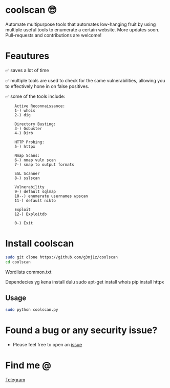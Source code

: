 # coolscan :sunglasses:
Automate multipurpose tools that automates low-hanging fruit by using multiple useful tools to enumerate a certain website. More updates soon. Pull-requests and contributions are welcome!

# Feautures
:white_check_mark: saves a lot of time

:white_check_mark: multiple tools are used to check for the same vulnerabilities, allowing you to effectively hone in on false positives.

:white_check_mark: some of the tools include:

        Active Reconnaissance:
        1-) whois
        2-) dig
     
        Directory Busting:
        3-) Gobuster
        4-) Dirb

        HTTP Probing:
        5-) httpx

        Nmap Scans:
        6-) nmap vuln scan
        7-) smap to output formats

        SSL Scanner
        8-) sslscan

        Vulnerability
        9-) default sqlmap
        10--) enumerate usernames wpscan
        11-) default nikto

        Exploit
        12-) Exploitdb

        0-) Exit

# Install coolscan
```bash
sudo git clone https://github.com/g3nj1z/coolscan
cd coolscan
```

Wordlists
common.txt

Dependecies yg kena install dulu
sudo apt-get install whois
pip install httpx



## Usage

```bash
sudo python coolscan.py 
```

# Found a bug or any security issue?
- Please feel free to open an [issue](https://github.com/g3nj1z/coolscan/issues)

# Find me @
<a href="t.me/g3nj1z">Telegram</a>